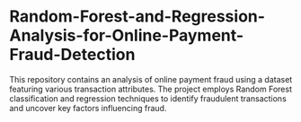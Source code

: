 # Random-Forest-and-Regression-Analysis-for-Online-Payment-Fraud-Detection
This repository contains an analysis of online payment fraud using a dataset featuring various transaction attributes. The project employs Random Forest classification and regression techniques to identify fraudulent transactions and uncover key factors influencing fraud. 
